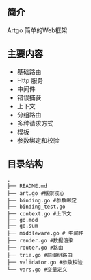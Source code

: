 ## 简介

Artgo 简单的Web框架

## 主要内容

* 基础路由
* Http 服务
* 中间件
* 错误捕获
* 上下文
* 分组路由
* 多种请求方式
* 模板
* 参数绑定和校验

## 目录结构

```shell
.
├── README.md
├── art.go #框架核心
├── binding.go #参数绑定
├── binding_test.go
├── context.go #上下文
├── go.mod
├── go.sum
├── middleware.go # 中间件
├── render.go #数据渲染
├── router.go #路由
├── trie.go #前缀树路由
├── validator.go #参数校验
└── vars.go #变量定义


```